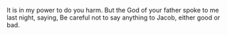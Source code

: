It is in my power to do you harm. But the God of your father spoke to me last night, saying, Be careful not to say anything to Jacob, either good or bad.
